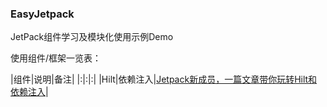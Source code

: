 ### EasyJetpack

JetPack组件学习及模块化使用示例Demo


使用组件/框架一览表：

|组件|说明|备注|
|:|:|:|
|Hilt|依赖注入|[Jetpack新成员，一篇文章带你玩转Hilt和依赖注入](https://guolin.blog.csdn.net/article/details/109787732)|

